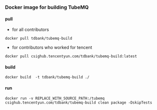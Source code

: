 ### Docker image for building TubeMQ
#### pull
- for all contributors
```
docker pull tdbank/tubemq-build
```
- for contributors who worked for tencent
```
docker pull csighub.tencentyun.com/tdbank/tubemq-build:latest
```

#### build
```
docker build  -t tdbank/tubemq-build ./
```

#### run
```
docker run -v REPLACE_WITH_SOURCE_PATH:/tubemq  csighub.tencentyun.com/tdbank/tubemq-build clean package -DskipTests
```